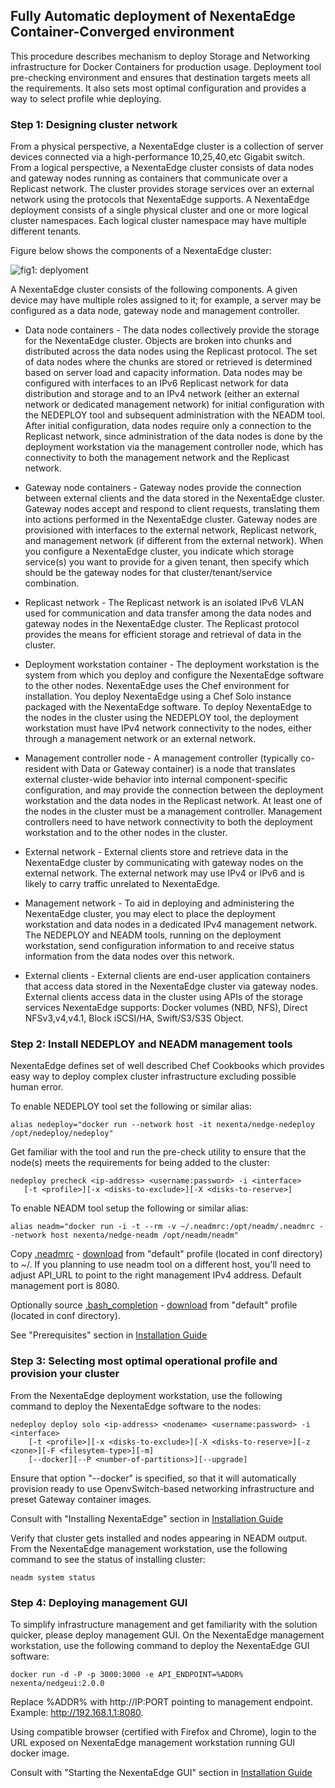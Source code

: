 ## Fully Automatic deployment of NexentaEdge Container-Converged environment
This procedure describes mechanism to deploy Storage and Networking infrastructure for Docker Containers for production usage. Deployment tool pre-checking environment and ensures that destination targets meets all the requirements. It also sets most optimal configuration and provides a way to select profile whie deploying.

### Step 1: Designing cluster network

From a physical perspective, a NexentaEdge cluster is a collection of server devices connected via a high-performance 10,25,40,etc Gigabit switch. From a logical perspective, a NexentaEdge cluster consists of data nodes and gateway nodes running as containers that communicate over a Replicast network. The cluster provides storage services over an external network using the protocols that NexentaEdge supports. A NexentaEdge deployment consists of a single physical cluster and one or more logical cluster namespaces. Each logical cluster namespace may have multiple different tenants.

Figure below shows the components of a NexentaEdge cluster:

![fig1: deplyoment](https://raw.githubusercontent.com/nexenta/nedge-dev/master/images/deployment.png)

A NexentaEdge cluster consists of the following components. A given device may have multiple roles assigned to it; for example, a server may be configured as a data node, gateway node and management controller.

* Data node containers - The data nodes collectively provide the storage for the NexentaEdge cluster. Objects are broken into chunks and distributed across the data nodes using the Replicast protocol. The set of data nodes where the chunks are stored or retrieved is determined based on server load and capacity information. Data nodes may be configured with interfaces to an IPv6 Replicast network for data distribution and storage and to an IPv4 network (either an external network or dedicated management network) for initial configuration with the NEDEPLOY tool and subsequent administration with the NEADM tool. After initial configuration, data nodes require only a connection to the Replicast network, since administration of the data nodes is done by the deployment workstation via the management controller node, which has connectivity to both the management network and the Replicast network.

* Gateway node containers - Gateway nodes provide the connection between external clients and the data stored in the NexentaEdge cluster. Gateway nodes accept and respond to client requests, translating them into actions performed in the NexentaEdge cluster. Gateway nodes are provisioned with interfaces to the external network, Replicast network, and management network (if different from the external network). When you configure a NexentaEdge cluster, you indicate which storage service(s) you want to provide for a given tenant, then specify which should be the gateway nodes for that cluster/tenant/service combination.

* Replicast network - The Replicast network is an isolated IPv6 VLAN used for communication and data transfer among the data nodes and gateway nodes in the NexentaEdge cluster. The Replicast protocol provides the means for efficient storage and retrieval of data in the cluster.

* Deployment workstation container - The deployment workstation is the system from which you deploy and configure the NexentaEdge software to the other nodes. NexentaEdge uses the Chef environment for installation. You deploy NexentaEdge using a Chef Solo instance packaged with the NexentaEdge software.  To deploy NexentaEdge to the nodes in the cluster using the NEDEPLOY tool, the deployment workstation must have IPv4 network connectivity to the nodes, either through a management network or an external network.

* Management controller node - A management controller (typically co-resident with Data or Gateway container) is a node that translates external cluster-wide behavior into internal component-specific configuration, and may provide the connection between the deployment workstation and the data nodes in the Replicast network. At least one of the nodes in the cluster must be a management controller. Management controllers need to have network connectivity to both the deployment workstation and to the other nodes in the cluster.

* External network - External clients store and retrieve data in the NexentaEdge cluster by communicating with gateway nodes on the external network. The external network may use IPv4 or IPv6 and is likely to carry traffic unrelated to NexentaEdge.

* Management network - To aid in deploying and administering the NexentaEdge cluster, you may elect to place the deployment workstation and data nodes in a dedicated IPv4 management network. The NEDEPLOY and NEADM tools, running on the deployment workstation, send configuration information to and receive status information from the data nodes over this network.

* External clients - External clients are end-user application containers that access data stored in the NexentaEdge cluster via gateway nodes. External clients access data in the cluster using APIs of the storage services NexentaEdge supports: Docker volumes (NBD, NFS), Direct NFSv3,v4,v4.1, Block iSCSI/HA, Swift/S3/S3S Object.

### Step 2: Install NEDEPLOY and NEADM management tools
NexentaEdge defines set of well described Chef Cookbooks which provides easy way to deploy complex cluster infrastructure excluding possible human error.

To enable NEDEPLOY tool set the following or similar alias:
```
alias nedeploy="docker run --network host -it nexenta/nedge-nedeploy /opt/nedeploy/nedeploy"
```

Get familiar with the tool and run the pre-check utility to ensure that the node(s) meets the requirements for being added to the cluster:

```
nedeploy precheck <ip-address> <username:password> -i <interface>
   [-t <profile>][-x <disks-to-exclude>][-X <disks-to-reserve>]
```

To enable NEADM tool setup the following or similar alias:

```
alias neadm="docker run -i -t --rm -v ~/.neadmrc:/opt/neadm/.neadmrc --network host nexenta/nedge-neadm /opt/neadm/neadm"
```

Copy [.neadmrc](https://github.com/Nexenta/nedge-dev/blob/master/conf/default/.neadmrc) - [download](https://raw.githubusercontent.com/Nexenta/nedge-dev/master/conf/default/.neadmrc) from "default" profile (located in conf directory) to ~/. If you planning to use neadm tool on a different host, you'll need to adjust API_URL to point to the right management IPv4 address. Default management port is 8080.

Optionally source [.bash_completion](https://github.com/Nexenta/nedge-dev/blob/master/conf/default/.bash_completion) - [download](https://raw.githubusercontent.com/Nexenta/nedge-dev/master/conf/default/.bash_completion) from "default" profile (located in conf directory).

See "Prerequisites" section in [Installation Guide](https://nexenta.com/sites/default/files/docs/ReleaseNotes/NEdge-1.1.0-FP3-IG_20160629.pdf)

### Step 3: Selecting most optimal operational profile and provision your cluster

From the NexentaEdge deployment workstation, use the following command to deploy the NexentaEdge software to the nodes:

```
nedeploy deploy solo <ip-address> <nodename> <username:password> -i <interface>
    [-t <profile>][-x <disks-to-exclude>][-X <disks-to-reserve>][-z <zone>][-F <filesytem-type>][-m]
    [--docker][--P <number-of-partitions>][--upgrade]
```

Ensure that option "--docker" is specified, so that it will automatically provision ready to use OpenvSwitch-based networking infrastructure and preset Gateway container images.

Consult with "Installing NexentaEdge" section in [Installation Guide](https://nexenta.com/sites/default/files/docs/ReleaseNotes/NEdge-1.1.0-FP3-IG_20160629.pdf)

Verify that cluster gets installed and nodes appearing in NEADM output. From the NexentaEdge management workstation, use the following command to see the status of installing cluster:

```
neadm system status
```

### Step 4: Deploying management GUI

To simplify infrastructure management and get familiarity with the solution quicker, please deploy management GUI. On the NexentaEdge management workstation, use the following command to deploy the NexentaEdge GUI software:

```
docker run -d -P -p 3000:3000 -e API_ENDPOINT=%ADDR% nexenta/nedgeui:2.0.0
```

Replace %ADDR% with http://IP:PORT pointing to management endpoint. Example: http://192.168.1.1:8080.

Using compatible browser (certified with Firefox and Chrome), login to the URL exposed on NexentaEdge management workstation running GUI docker image.

Consult with "Starting the NexentaEdge GUI" section in [Installation Guide](https://nexenta.com/sites/default/files/docs/ReleaseNotes/NEdge-1.1.0-FP3-IG_20160629.pdf)
